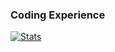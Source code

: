 ### Coding Experience

[![Stats](https://github-readme-stats.vercel.app/api/wakatime?username=joshuayang&count_private=true&theme=gruvbox&show_icons=true&compact=true&custom_title=About%20Myself)](https://wakatime.com/@joshuayang)

<!-- https://github.com/anuraghazra/github-readme-stats/blob/master/themes/README.md-->
